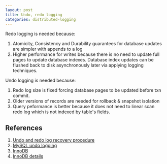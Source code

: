 ```yaml
---
layout: post
title: Undo, redo logging
categories: distributed-logging
---
```


Redo logging is needed because:
1. Atomicity, Consistency and Durability guarantees for database updates are simpler with appends to a log
2. Higher performance for writes because there is no need to update full pages to update database indexes. Database index updates can be flushed back to disk asynchronously later via applying logging techniques.

Undo logging is needed because:
1. Redo log size is fixed forcing database pages to be updated before txn commit.
2. Older versions of records are needed for rollback & snapshot isolation
3. Query peformance is better because it does not need to linear scan redo log which is not indexed by table's fields.

## References

1. [Undo and redo log recovery procedure](https://blog.cykerway.com/posts/2018/11/18/database-undo-log-and-redo-log.html)
2. [MySQL undo logging](https://blog.jcole.us/2014/04/16/the-basics-of-the-innodb-undo-logging-and-history-system/)
3. [InnoDB](https://blog.jcole.us/innodb/)
4. [InnoDB details](https://javamana.com/2020/11/20201112235405930m.html#16__207)